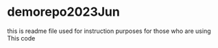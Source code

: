 # demorepo2023Jun
this is readme file 
used for instruction purposes for those who are using This code

